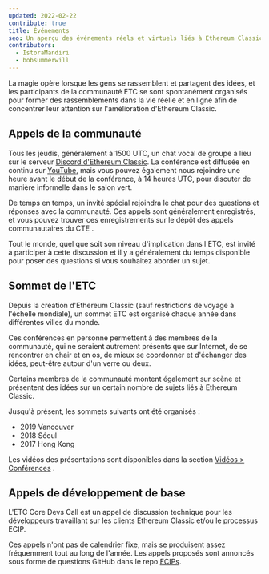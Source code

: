 ```yaml
---
updated: 2022-02-22
contribute: true
title: Événements
seo: Un aperçu des événements réels et virtuels liés à Ethereum Classic. Le sommet de l'ETC et l'appel communautaire hebdomadaire sont ouverts à tous !
contributors:
  - IstoraMandiri
  - bobsummerwill
---
```


La magie opère lorsque les gens se rassemblent et partagent des idées, et les participants de la communauté ETC se sont spontanément organisés pour former des rassemblements dans la vie réelle et en ligne afin de concentrer leur attention sur l'amélioration d'Ethereum Classic.

## Appels de la communauté

Tous les jeudis, généralement à 1500 UTC, un chat vocal de groupe a lieu sur le serveur [Discord d'Ethereum Classic](https://ethereumclassic.org/discord). La conférence est diffusée en continu sur [YouTube](https://www.youtube.com/channel/UCp07VPnC1ejyAp5gMvvA4dw/videos), mais vous pouvez également nous rejoindre une heure avant le début de la conférence, à 14 heures UTC, pour discuter de manière informelle dans le salon vert.

De temps en temps, un invité spécial rejoindra le chat pour des questions et réponses avec la communauté. Ces appels sont généralement enregistrés, et vous pouvez trouver ces enregistrements sur le dépôt des appels communautaires du CTE [](https://github.com/ethereumclassic/community-calls).

Tout le monde, quel que soit son niveau d'implication dans l'ETC, est invité à participer à cette discussion et il y a généralement du temps disponible pour poser des questions si vous souhaitez aborder un sujet.

## Sommet de l'ETC

Depuis la création d'Ethereum Classic (sauf restrictions de voyage à l'échelle mondiale), un sommet ETC est organisé chaque année dans différentes villes du monde.

Ces conférences en personne permettent à des membres de la communauté, qui ne seraient autrement présents que sur Internet, de se rencontrer en chair et en os, de mieux se coordonner et d'échanger des idées, peut-être autour d'un verre ou deux.

Certains membres de la communauté montent également sur scène et présentent des idées sur un certain nombre de sujets liés à Ethereum Classic.

Jusqu'à présent, les sommets suivants ont été organisés :

- 2019 Vancouver
- 2018 Séoul
- 2017 Hong Kong

Les vidéos des présentations sont disponibles dans la section [Vidéos > Conférences](/videos/conferences) .

## Appels de développement de base

L'ETC Core Devs Call est un appel de discussion technique pour les développeurs travaillant sur les clients Ethereum Classic et/ou le processus ECIP.

Ces appels n'ont pas de calendrier fixe, mais se produisent assez fréquemment tout au long de l'année. Les appels proposés sont annoncés sous forme de questions GitHub dans le repo [ECIPs](https://github.com/ethereumclassic/ECIPs/issues?q=is%3Aissue+Devs+Call).
